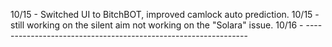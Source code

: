 10/15 - Switched UI to BitchBOT, improved camlock auto prediction. 
10/15 - still working on the silent aim not working on the "Solara" issue.
10/16 - ---------------------------------------------------------------

